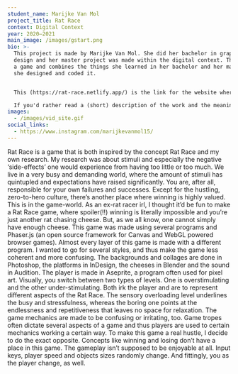 ```yaml
---
student_name: Marijke Van Mol
project_title: Rat Race
context: Digital Context
year: 2020—2021
main_image: /images/gstart.png
bio: >-
  This project is made by Marijke Van Mol. She did her bachelor in graphic
  design and her master project was made within the digital context. The work is
  a game and combines the things she learned in her bachelor and her master as
  she designed and coded it.


  This (https://rat-race.netlify.app/) is the link for the website where you can both play the game and read through my process.

  If you'd rather read a (short) description of the work and the meaning behind several choices I made, then you might want to read the text below! 
images:
  - /images/vid_site.gif
social_links:
  - https://www.instagram.com/marijkevanmol15/
---
```

Rat Race is a game that is both inspired by the concept Rat Race and my own research. My research was about stimuli and especially the negative ‘side-effects’ one would experience from having too little or too much. We live in a very busy and demanding world, where the amount of stimuli has quintupled and expectations have raised significantly. You are, after all, responsible for your own failures and successes.
Except for the hustling, zero-to-hero culture, there’s another place where winning is highly valued. This is in the game-world. As an ex-rat racer irl, I thought it’d be fun to make a Rat Race game, where spoiler(!!) winning is literally impossible and you’re just another rat chasing cheese. But, as we all know, one cannot simply have enough cheese.
This game was made using several programs and Phaser.js (an open source framework for Canvas and WebGL powered browser games). Almost every layer of this game is made with a different program. I wanted to go for several styles, and thus make the game less coherent and more confusing. The backgrounds and collages are done in Photoshop, the platforms in InDesign, the cheeses in Blender and the sound in Audition. The player is made in Aseprite, a program often used for pixel art. 
Visually, you switch between two types of levels. One is overstimulating and the other under-stimulating. Both irk the player and are to represent different aspects of the Rat Race. The sensory overloading level underlines the busy and stressfulness, whereas the boring one points at the endlessness and repetitiveness that leaves no space for relaxation.
The game mechanics are made to be confusing or irritating, too. Game tropes often dictate several aspects of a game and thus players are used to certain mechanics working a certain way. To make this game a real hustle, I decide to do the exact opposite. Concepts like winning and losing don’t have a place in this game. The gameplay isn’t supposed to be enjoyable at all. Input keys, player speed and objects sizes randomly change. And fittingly, you as the player change, as well.